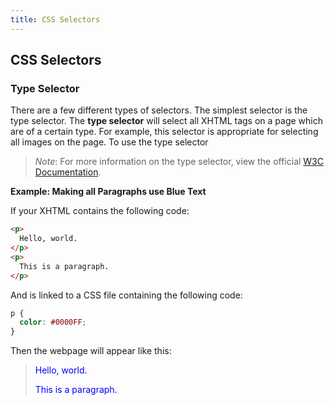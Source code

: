 ```yaml
---
title: CSS Selectors
---
```


## CSS Selectors

### Type Selector

There are a few different types of selectors. The simplest selector is the type selector. The **type selector** will select all XHTML tags on a page which are of a certain type. For example, this selector is appropriate for selecting all images on the page. To use the type selector

> *Note*: For more information on the type selector, view the official [W3C Documentation](http://www.w3.org/TR/CSS21/selector.html#type-selectors).

**Example: Making all Paragraphs use Blue Text**

If your XHTML contains the following code:

```html
<p>
  Hello, world.
</p>
<p>
  This is a paragraph.
</p>
```

And is linked to a CSS file containing the following code:

```css
p {
  color: #0000FF;
}
```

Then the webpage will appear like this:

> <p style="color:#0000FF;">
>   Hello, world.
> </p>
> <p style="color:#0000FF;">
>   This is a paragraph.
> </p>
